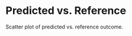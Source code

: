 <!-- TITLE: Predicted vs. Reference -->
<!-- SUBTITLE: -->

# Predicted vs. Reference

Scatter plot of predicted vs. reference outcome.
